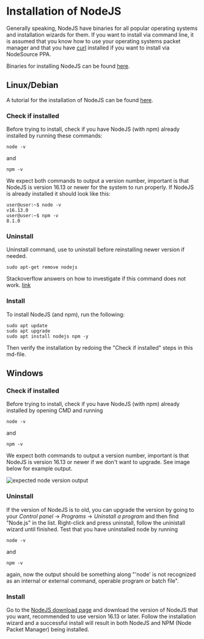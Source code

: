 # Installation of NodeJS
Generally speaking, NodeJS have binaries for all popular operating systems and installation wizards for them. If you want to install via command line, it is assumed that you know how to use your operating systems packet manager and that you have [curl](https://curl.se/) installed if you want to install via NodeSource PPA.

Binaries for installing NodeJS can be found [here](https://nodejs.org/en/download/).

## Linux/Debian

A tutorial for the installation of NodeJS can be found [here](https://phoenixnap.com/kb/debian-install-nodejs).

### Check if installed
Before trying to install, check if you have NodeJS (with npm) already installed by running these commands:
```
node -v
```
and 
```
npm -v
```
We expect both commands to output a version number, important is that NodeJS is version 16.13 or newer for the system to run properly. If NodeJS is already installed it should look like this:
```
user@user:~$ node -v
v16.13.0
user@user:~$ npm -v
8.1.0
```

### Uninstall
Uninstall command, use to uninstall before reinstalling newer version if needed. 
```
sudo apt-get remove nodejs
```
Stackoverflow answers on how to investigate if this command does not work.
[link](https://stackoverflow.com/questions/5650169/uninstall-node-js-using-linux-command-line)

### Install
To install NodeJS (and npm), run the following:
```
sudo apt update
sudo apt upgrade
sudo apt install nodejs npm -y
```

Then verify the installation by redoing the "Check if installed" steps in this md-file.



## Windows
### Check if installed
Before trying to install, check if you have NodeJS (with npm) already installed by opening CMD and running
```
node -v
```
and 
```
npm -v
```
We expect both commands to output a version number, important is that NodeJS is version 16.13 or newer if we don't want to upgrade. See image below for example output.

![expected node version output](https://user-images.githubusercontent.com/24481978/200522808-b5833232-6ce5-4a75-806a-74037d3cc316.png)

### Uninstall
If the version of NodeJS is to old, you can upgrade the version by going to your _Control panel_ -> _Programs_ -> _Uninstall a program_ and then find "Node.js" in the list. Right-click and press uninstall, follow the uninistall wizard until finished. Test that you have uninstalled node by running
```
node -v
```
and 
```
npm -v
```
again, now the output should be something along "'node' is not recognized as an internal or external command, operable program or batch file".

### Install
Go to the [NodeJS download page](https://nodejs.org/en/download/) and download the version of NodeJS that you want, recommended to use version 16.13 or later. Follow the installation wizard and a successful install will result in both NodeJS and NPM (Node Packet Manager) being installed.
